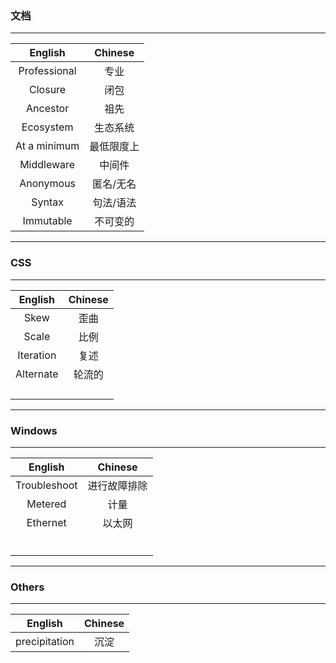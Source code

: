 ### 文档

---

|   English    |  Chinese   |
| :----------: | :--------: |
| Professional |    专业    |
|   Closure    |    闭包    |
|   Ancestor   |    祖先    |
|  Ecosystem   |  生态系统  |
| At a minimum | 最低限度上 |
|  Middleware  |   中间件   |
|  Anonymous   | 匿名/无名  |
|    Syntax    | 句法/语法  |
|  Immutable   |  不可变的  |

----

### CSS

---

|  English  | Chinese |
| :-------: | :-----: |
|   Skew    |  歪曲   |
|   Scale   |  比例   |
| Iteration |  复述   |
| Alternate | 轮流的  |
|           |         |
|           |         |
|           |         |
|           |         |

---

### Windows

---

|   English    |   Chinese    |
| :----------: | :----------: |
| Troubleshoot | 进行故障排除 |
|   Metered    |     计量     |
|   Ethernet   |    以太网    |
|              |              |
|              |              |
|              |              |
|              |              |
|              |              |
|              |              |

---

### Others

---

|    English    | Chinese |
| :-----------: | :-----: |
| precipitation |  沉淀   |

